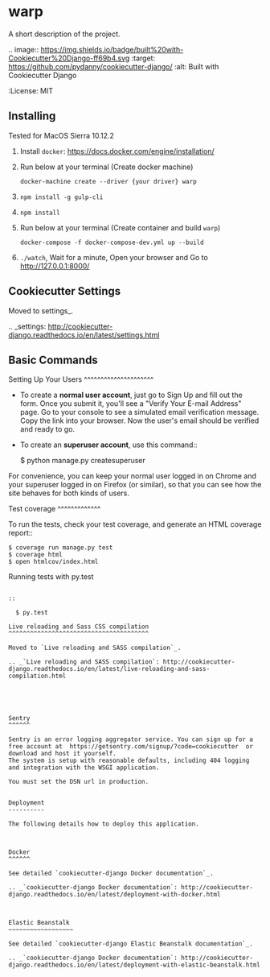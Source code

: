 warp
====

A short description of the project.

.. image:: https://img.shields.io/badge/built%20with-Cookiecutter%20Django-ff69b4.svg
     :target: https://github.com/pydanny/cookiecutter-django/
     :alt: Built with Cookiecutter Django


:License: MIT

Installing
----------
Tested for MacOS Sierra 10.12.2
1. Install ``docker``: https://docs.docker.com/engine/installation/
2. Run below at your terminal (Create docker machine)

    ``docker-machine create --driver {your driver} warp``
3. `npm install -g gulp-cli`
4. `npm install`
5. Run below at your terminal (Create container and build ``warp``)

    ``docker-compose -f docker-compose-dev.yml up --build``
6. `./watch`, Wait for a minute, Open your browser and Go to http://127.0.0.1:8000/

Cookiecutter Settings
--------

Moved to settings_.

.. _settings: http://cookiecutter-django.readthedocs.io/en/latest/settings.html

Basic Commands
--------------

Setting Up Your Users
^^^^^^^^^^^^^^^^^^^^^

* To create a **normal user account**, just go to Sign Up and fill out the form. Once you submit it, you'll see a "Verify Your E-mail Address" page. Go to your console to see a simulated email verification message. Copy the link into your browser. Now the user's email should be verified and ready to go.

* To create an **superuser account**, use this command::

    $ python manage.py createsuperuser

For convenience, you can keep your normal user logged in on Chrome and your superuser logged in on Firefox (or similar), so that you can see how the site behaves for both kinds of users.

Test coverage
^^^^^^^^^^^^^

To run the tests, check your test coverage, and generate an HTML coverage report::

    $ coverage run manage.py test
    $ coverage html
    $ open htmlcov/index.html

Running tests with py.test
~~~~~~~~~~~~~~~~~~~~~~~~~~

::

  $ py.test

Live reloading and Sass CSS compilation
^^^^^^^^^^^^^^^^^^^^^^^^^^^^^^^^^^^^^^^

Moved to `Live reloading and SASS compilation`_.

.. _`Live reloading and SASS compilation`: http://cookiecutter-django.readthedocs.io/en/latest/live-reloading-and-sass-compilation.html





Sentry
^^^^^^

Sentry is an error logging aggregator service. You can sign up for a free account at  https://getsentry.com/signup/?code=cookiecutter  or download and host it yourself.
The system is setup with reasonable defaults, including 404 logging and integration with the WSGI application.

You must set the DSN url in production.


Deployment
----------

The following details how to deploy this application.



Docker
^^^^^^

See detailed `cookiecutter-django Docker documentation`_.

.. _`cookiecutter-django Docker documentation`: http://cookiecutter-django.readthedocs.io/en/latest/deployment-with-docker.html



Elastic Beanstalk
~~~~~~~~~~~~~~~~~~

See detailed `cookiecutter-django Elastic Beanstalk documentation`_.

.. _`cookiecutter-django Docker documentation`: http://cookiecutter-django.readthedocs.io/en/latest/deployment-with-elastic-beanstalk.html


